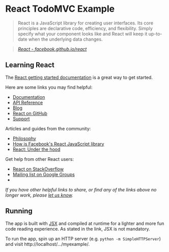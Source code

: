 # React TodoMVC Example

> React is a JavaScript library for creating user interfaces. Its core principles are declarative code, efficiency, and flexibility. Simply specify what your component looks like and React will keep it up-to-date when the underlying data changes.

> _[React - facebook.github.io/react](http://facebook.github.io/react)_


## Learning React

The [React getting started documentation](http://facebook.github.io/react/docs/getting-started.html) is a great way to get started.

Here are some links you may find helpful:

* [Documentation](http://facebook.github.io/react/docs/getting-started.html)
* [API Reference](http://facebook.github.io/react/docs/reference.html)
* [Blog](http://facebook.github.io/react/blog/)
* [React on GitHub](https://github.com/facebook/react)
* [Support](http://facebook.github.io/react/support.html)

Articles and guides from the community:

* [Philosophy](http://www.quora.com/Pete-Hunt/Posts/React-Under-the-Hood)
* [How is Facebook's React JavaScript library](http://www.quora.com/React-JS-Library/How-is-Facebooks-React-JavaScript-library)
* [React: Under the hood](http://www.quora.com/Pete-Hunt/Posts/React-Under-the-Hood)

Get help from other React users:

* [React on StackOverflow](http://stackoverflow.com/questions/tagged/reactjs)
* [Mailing list on Google Groups](https://groups.google.com/forum/#!forum/reactjs)
*
_If you have other helpful links to share, or find any of the links above no longer work, please [let us know](https://github.com/tastejs/todomvc/issues)._



## Running

The app is built with [JSX](http://facebook.github.io/react/docs/jsx-in-depth.html) and compiled at runtime for a lighter and more fun code reading experience. As stated in the link, JSX is not mandatory.

To run the app, spin up an HTTP server (e.g. `python -m SimpleHTTPServer`) and visit http://localhost/.../myexample/.
